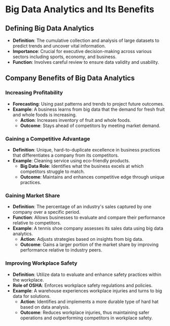 # Big Data Analytics and Its Benefits

## Defining Big Data Analytics

- **Definition**: The cumulative collection and analysis of large datasets to predict trends and uncover vital information.
- **Importance**: Crucial for executive decision-making across various sectors including sports, economy, and business.
- **Function**: Involves careful review to ensure data validity and usability.

## Company Benefits of Big Data Analytics

### Increasing Profitability

- **Forecasting**: Using past patterns and trends to project future outcomes.
- **Example**: A business learns from big data that the demand for fresh fruit and whole foods is increasing.
  - **Action**: Increases inventory of fruit and whole foods.
  - **Outcome**: Stays ahead of competitors by meeting market demand.

### Gaining a Competitive Advantage

- **Definition**: Unique, hard-to-duplicate excellence in business practices that differentiates a company from its competitors.
- **Example**: Cleaning service using eco-friendly products.
  - **Big Data Role**: Identifies what the business excels at which competitors struggle to match.
  - **Outcome**: Maintains and enhances competitive edge through unique practices.

### Gaining Market Share

- **Definition**: The percentage of an industry's sales captured by one company over a specific period.
- **Function**: Allows businesses to evaluate and compare their performance relative to competitors.
- **Example**: A tennis shoe company assesses its sales data using big data analytics.
  - **Action**: Adjusts strategies based on insights from big data.
  - **Outcome**: Gains a larger portion of the market share by improving performance relative to industry peers.

### Improving Workplace Safety

- **Definition**: Utilize data to evaluate and enhance safety practices within the workplace.
- **Role of OSHA**: Enforces workplace safety regulations and policies.
- **Example**: A warehouse experiences workplace injuries and turns to big data for solutions.
  - **Action**: Identifies and implements a more durable type of hard hat based on data analysis.
  - **Outcome**: Reduces workplace injuries, thus maintaining safer operations and outperforming competitors in workplace safety.
